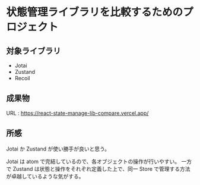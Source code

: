 # 状態管理ライブラリを比較するためのプロジェクト

## 対象ライブラリ

- Jotai
- Zustand
- Recoil

## 成果物

URL : https://react-state-manage-lib-compare.vercel.app/

## 所感

Jotai か Zustand が使い勝手が良いと思う。

Jotai は atom で完結しているので、各オブジェクトの操作が行いやすい。
一方で Zustand は状態と操作をそれぞれ定義した上で、同一 Store で管理する方法が卓越しているような気がする。
